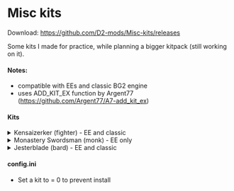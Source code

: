 # Misc kits

Download: https://github.com/D2-mods/Misc-kits/releases

Some kits I made for practice, while planning a bigger kitpack (still working on it).

#### Notes:
- compatible with EEs and classic BG2 engine
- uses ADD_KIT_EX function by Argent77 (https://github.com/Argent77/A7-add_kit_ex)

#### Kits
<details>
  <summary>Kensaizerker (fighter)     - EE and classic</summary>
  
Kensaizerker (Fighter)
-
>KENSAIZERKER: A variant of the kensai, or "sword saint", this warrior is in tune with <PRO_HISHER> animalistic side and, during combat, can achieve an ecstatic state of mind that will enable <PRO_HIMHER> to fight longer, harder, and more savagely than any person has a right to.
>
>Advantages:  
>– +2 bonus to Armor Class.  
>– +1 to attack and damage rolls every 3 levels.  
>– -1 bonus to Speed Factor every 4 levels.  
>– May use the Enrage ability. Gains one use at level 1 and an additional use every 4 levels thereafter.
>
>ENRAGE: For 1 turn, the character gains a +2 bonus to attack and damage rolls, a +2 bonus to Armor Class, and immunity to charm, confusion, fear, feeblemind, hold, imprisonment, level drain, maze, stun, and sleep. The character also gains 15 temporary Hit Points which are taken away at the end of the berserk spree, possibly knocking <PRO_HIMHER> unconscious.
>
>Disadvantages:  
>– Becomes winded after berserking: -2 penalty to attack rolls, damage, and Armor Class.  
>– May not wear any armor.  
>– May not use missile weapons.  
>– May not wear gauntlets or bracers.  
>– Alignment restricted to any non-lawful.
  
</details>
<details>
  <summary>Monastery Swordsman (monk) - EE only</summary>
  
Monastery Swordsman (Monk)
-
>MONASTERY SWORDSMAN: Monks are warriors who pursue perfection through contemplation as well as action. Among them are a subset that have been specially trained to be one with their favored weapons. This Monk's best known feat is the ability to sever an opponent with a single strike.
>
>Advantages:  
>– May achieve High Mastery (four slots) in any weapon available to Monks.  
>– May allocate two slots in Single Weapon Style and three slots in Two-Weapon Style.  
>– +1 to attack and damage rolls every 4 levels.  
>– 2nd level: May use the Blazing Weapon ability once per day. Gains additional uses every 4 levels thereafter.
>
>BLAZING WEAPON: The monk channels inner light, shrouding weapons in an intense, but short-lived, flame. Melee attacks inflict an extra 2d6 fire damage per hit for the next round. The duration increases to 2 rounds at level 9, 3 rounds at level 12, 4 rounds at level 15, and 5 rounds at level 25.
>
>– 13th level: May use the Sever ability once per day.
>
>SEVER: A single deadly strike. The next successful attack within 2 rounds forces the target to save vs. Death at -2 or die. An opponent that survives the attack still suffers 5d6 slashing damage.
>
>Disadvantages:  
>– Unarmed attacks do not gain extra Attacks Per Round bonuses.  
>– May not use the Stunning Blow ability.  
>– May not use the Quivering Palm ability.  
>– May not use slings or darts.
  
</details>
<details>
  <summary>Jesterblade (bard)         - EE and classic</summary>
  
Jesterblade (Bard)
-
>JESTERBLADE: The Jesterblade is well versed in the arts of ridicule and hilarity, and uses <PRO_HISHER> abilities to confuse enemies, cavorting madly during combat. Do not mistake <PRO_HIMHER> for a true fool, however. This bard is an expert fighter and adventurer, whose fighting style is lethally dangerous.
>
>Advantages:  
>– The Jesterblade's song does not help allies. Instead, once each round, every enemy within 30 feet must save vs. Spell with a +2 bonus or be confused for 1 round.  
>– May place 3 slots in Two-Weapon Style.  
>– May use the Offensive Spin and Defensive Spin abilities once per day. Gains one use each at level 1 and an additional use each every 4 levels thereafter.
>
>OFFENSIVE SPIN: During the next 4 rounds, the character gains a +2 bonus to attack and damage rolls, an extra attack per round, and doubled movement speed. As well, all attacks do maximum damage for the duration. Offensive Spin may not be used in conjunction with the Haste or Improved Haste spells.
>
>DEFENSIVE SPIN: During the next 4 rounds, the character is rooted to the spot and gains a +1 bonus to Armor Class per level, up to a maximum of +10.
>  
>Disadvantages:  
>– Bard Song does not gain additional effects at higher levels.  
>– Only has one half the normal Lore value.  
>– Only has one half the normal Pick Pockets skill.
  
</details>


#### config.ini
- Set a kit to = 0 to prevent install

